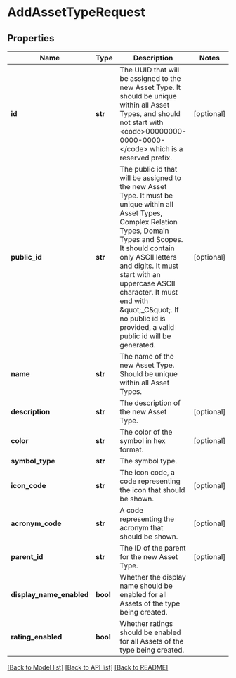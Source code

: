 # AddAssetTypeRequest

## Properties
Name | Type | Description | Notes
------------ | ------------- | ------------- | -------------
**id** | **str** | The UUID that will be assigned to the new Asset Type. It should be unique within all Asset Types, and should not start with &lt;code&gt;00000000-0000-0000-&lt;/code&gt; which is a reserved prefix. | [optional] 
**public_id** | **str** | The public id that will be assigned to the new Asset Type. It must be unique within all Asset Types, Complex Relation Types, Domain Types and Scopes. It should contain only ASCII letters and digits. It must start with an uppercase ASCII character. It must end with \&quot;_C\&quot;. If no public id is provided, a valid public id will be generated. | [optional] 
**name** | **str** | The name of the new Asset Type. Should be unique within all Asset Types. | 
**description** | **str** | The description of the new Asset Type. | [optional] 
**color** | **str** | The color of the symbol in hex format. | [optional] 
**symbol_type** | **str** | The symbol type. | 
**icon_code** | **str** | The icon code, a code representing the icon that should be shown. | [optional] 
**acronym_code** | **str** | A code representing the acronym that should be shown. | [optional] 
**parent_id** | **str** | The ID of the parent for the new Asset Type. | [optional] 
**display_name_enabled** | **bool** | Whether the display name should be enabled for all Assets of the type being created. | 
**rating_enabled** | **bool** | Whether ratings should be enabled for all Assets of the type being created. | 

[[Back to Model list]](../README.md#documentation-for-models) [[Back to API list]](../README.md#documentation-for-api-endpoints) [[Back to README]](../README.md)

